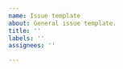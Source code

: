 ```yaml
---
name: Issue template
about: General issue template.
title: ''
labels: ''
assignees: ''

---
```


<!--
The issue tracker is for bug reports only, which include reproduction steps.
Questions and feature requests are to be submitted via the Discussions tab.
-->
